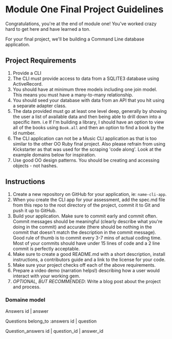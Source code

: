 # Module One Final Project Guidelines

Congratulations, you're at the end of module one! You've worked crazy hard to get here and have learned a ton.

For your final project, we'll be building a Command Line database application.

## Project Requirements

1. Provide a CLI
2. The CLI must provide access to data from a SQLITE3 database using ActiveRecord.
3. You should have at minimum three models including one join model. This means you must have a many-to-many relationship.
3. You should seed your database with data from an API that you hit using a separate adapter class.
4. The data provided must go at least one level deep, generally by showing the user a list of available data and then being able to drill down into a specific item. i.e If I'm building a library, I should have an option to view all of the books using `Book.all` and then an option to find a book by the id number.
5. The CLI application can not be a Music CLI application as that is too similar to the other OO Ruby final project. Also please refrain from using Kickstarter as that was used for the scraping 'code along'. Look at the example domains below for inspiration.
6. Use good OO design patterns. You should be creating and accessing objects - not hashes.

## Instructions

1. Create a new repository on GitHub for your application, ie: `name-cli-app`.
2. When you create the CLI app for your assessment, add the spec.md file from this repo to the root directory of the project, commit it to Git and push it up to GitHub.
3. Build your application. Make sure to commit early and commit often. Commit messages should be meaningful (clearly describe what you're doing in the commit) and accurate (there should be nothing in the commit that doesn't match the description in the commit message). Good rule of thumb is to commit every 3-7 mins of actual coding time. Most of your commits should have under 15 lines of code and a 2 line commit is perfectly acceptable.
4. Make sure to create a good README.md with a short description, install instructions, a contributors guide and a link to the license for your code.
5. Make sure your project checks off each of the above requirements.
6. Prepare a video demo (narration helps!) describing how a user would interact with your working gem.
7. *OPTIONAL, BUT RECOMMENDED*: Write a blog post about the project and process.


### Domaine model

Answers
id | answer

Questions belong_to :answers
id | question

Question_answers
id | question_id | answer_id
